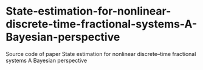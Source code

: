 # State-estimation-for-nonlinear-discrete-time-fractional-systems-A-Bayesian-perspective
Source code of paper State estimation for nonlinear discrete–time fractional systems A Bayesian perspective
